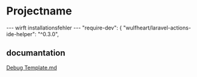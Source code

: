 # Projectname

--- wirft installationsfehler ---
  "require-dev": {
        "wulfheart/laravel-actions-ide-helper": "^0.3.0",


## documantation

[Debug Template.md](doc/debug/Readme.md)
